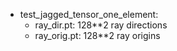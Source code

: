 - test_jagged_tensor_one_element:
    - ray_dir.pt: 128**2 ray directions
    - ray_orig.pt: 128**2 ray origins
